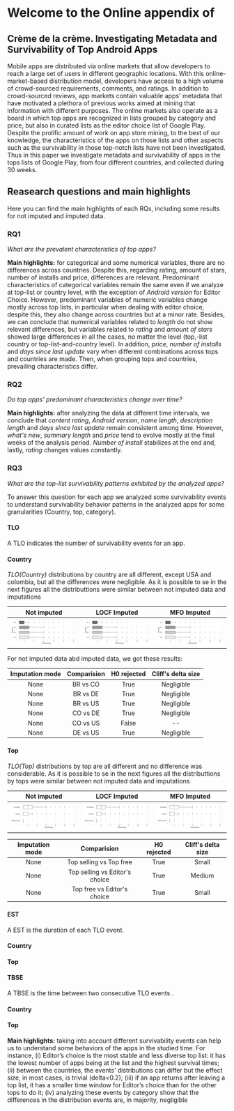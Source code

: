 # Welcome to the Online appendix of  
## Crème de la crème. Investigating Metadata and Survivability of Top Android Apps 

Mobile apps are distributed via online markets that allow developers to reach a large set of users in different geographic locations. With this online-market-based distribution model, developers have access to a high volume  of crowd-sourced requirements, comments, and ratings. In addition to crowd-sourced reviews, app markets contain valuable apps' metadata that have motivated a plethora of previous works  aimed at mining that information with different purposes. The online markets also operate as a board in which top apps are recognized in lists grouped by category and price, but also in curated lists as the editor choice list of Google Play. Despite the prolific amount of work on app store mining, to the best of our knowledge, the characteristics of the apps on those lists and other aspects such as the survivability in those top-notch lists have not been investigated. Thus in this paper we investigate metadata and survivability of apps in the tops lists of Google Play, from four different countries, and collected during 30 weeks. 


## Reasearch questions and main highlights 
Here you can find the main highlights of each RQs, including some results for not imputed and imputed data.

### RQ1  
_What are the prevalent characteristics of top apps?_

**Main highlights:** for categorical and some numerical variables, there are no differences across countries. Despite this, regarding rating, amount of stars, number of installs and price, differences are relevant. Predominant characteristics of categorical variables remain the same even if we analyze at top-list or country level, with the exception of _Android version_ for Editor Choice. However, predominant variables of numeric variables change mostly across top lists, in particular when dealing with editor choice, despite this, they also change across countries but at a minor rate. Besides, we can conclude that numerical variables related to _length_ do not show relevant differences, but variables related to _rating_ and _amount of stars_ showed large differences in all the cases, no matter the level (top,-list country or top-list-and-country level). In addition, _price_, _number of installs_ and _days since last update_ vary when different combinations across tops and countries are made. Then, when grouping tops and countries, prevailing characteristics differ.

### RQ2  
_Do top apps' predominant characteristics change over time?_

**Main highlights:** after analyzing the data at different time intervals, we conclude that _content rating_, _Android version_, _name length_, _description length_ and _days since last update_ remain consistent among time. However,  _what's new_, _summary length_ and _price_ tend to evolve mostly at the final weeks of the analysis period. _Number of install_ stabilizes at the end and, lastly, _rating_ changes values constantly.

### RQ3  
_What are the top-list survivability patterns exhibited by the analyzed apps?_

To answer this question for each app we analyzed some survivability events to understand survivability behavior patterns in the analyzed apps for some granularities (Country, top, category). 

#### TLO 
A TLO indicates the number of survivability events for an app.

#### Country 
_TLO(Country)_ distributions by country are all different, except USA and colombia, but all the differences were negligible. As it is possible to se in the next figures all the distributtions were similar between not imputed data and imputations

Not imputed              |  LOCF Imputed | MFO Imputed
:-------------------------:|:-------------------------:|:-------------------------:
![](/images/TLO_country.png)  |  ![](/images/TLO_country_LOCF.png) |![](/images/TLO_country_MFO.png)

For not imputed data abd imputed data, we got these results:

Imputation mode   |  Comparision | H0 rejected | Cliff's delta size
:-----------------:|:-----------------:|:-----------------:|:-----------------:
None |  BR vs CO |True | Negligible 
None |  BR vs DE |True | Negligible 
None |  BR vs US |True | Negligible 
None |  CO vs DE |True | Negligible 
None |  CO vs US |False|  --
None |  DE vs US |True | Negligible 

#### Top

_TLO(Top)_ distributions by top are all different and no difference was considerable. As it is possible to se in the next figures all the distributtions by tops were similar between not imputed data and imputations

Not imputed              |  LOCF Imputed | MFO Imputed
:-------------------------:|:-------------------------:|:-------------------------:
![](/images/TLO_top.png)  |  ![](/images/TLO_top_LOCF.png) |![](/images/TLO_top_MFO.png)

Imputation mode   |  Comparision | H0 rejected | Cliff's delta size
:-----------------:|:-----------------:|:-----------------:|:-----------------:
None |  Top selling vs Top free |True | Small 
None |  Top selling vs Editor's choice |True | Medium 
None |  Top free vs Editor's choice |True | Small 

#### EST
A EST is the duration of each TLO event.
#### Country 

#### Top

#### TBSE
A TBSE is the time between two consecutive TLO events .
#### Country 

#### Top

**Main highlights:**  taking into account different survivability events can help us to understand some behaviors of the apps in the studied time. For instance, (i) Editor’s choice is the most stable and less diverse top list: it has the lowest number of apps being at the list and the highest survival times;  (ii) between the countries, the events’ distributions can differ but the effect size, in most cases, is trivial (delta<0.2); (iii) if an app returns after leaving a top list, it has a smaller time window for Editor’s choice than for the other tops to do it; (iv) analyzing these events by category show that the differences in the distribution events are, in majority, negligible
